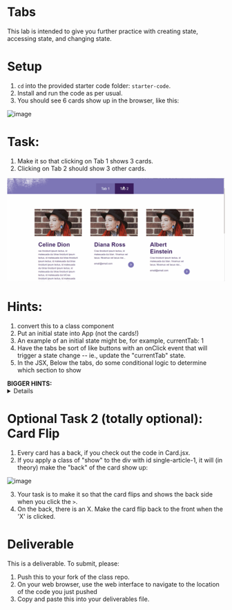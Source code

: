 # Tabs

This lab is intended to give you further practice with creating state, accessing state, and changing state.

# Setup

1. `cd` into the provided starter code folder: `starter-code`. 
2. Install and run the code as per usual. 
3. You should see 6 cards show up in the browser, like this:

![image](https://user-images.githubusercontent.com/24878576/126499582-30dc9a2a-1ed3-41f8-930d-d3750ca593ae.png)


# Task:


1. Make it so that clicking on Tab 1 shows 3 cards.
2. Clicking on Tab 2 should show 3 other cards.
<img src="tabs-lab.gif">


# Hints:

1. convert this to a class component
2. Put an initial state into App (not the cards!)
3. An example of an initial state might be, for example, currentTab: 1
4. Have the tabs be sort of like buttons with an onClick event that will trigger a state change -- ie., update the "currentTab" state.
5. In the JSX, Below the tabs, do some conditional logic to determine which section to show 
<summary> <strong>BIGGER HINTS:</strong>
  <details>
    <ol>
      <li>more detailed hint for step 4 above: you can add an onClick event to your tab, for example:
        <ul>
          <li>&lt;div className="our-team-btn" onClick={()=>{this.updateCurrentTabTo(1)}}&gt;Team 1&lt;/div&gt;</li>
          <li>&lt;div className="our-board-btn" onClick={()=>{this.updateCurrentTabTo(2)}}&gt;Team 2&lt;/div&gt;</li>
        </ul>
      </li>
      <li>
        more detailed  hint for step 5 above: you can use the ternary operator to conditionally show sections of the page. for example, in your JSX, you can do this:
        <ul>
          <li>{ this.state.currentTab === 1 ? <section>This is Section 1</section> : <section>Section 2</section>}</li>
        </ul>
      </li>
    </ol>
  </details>
</summary>


# Optional Task 2 (totally optional): Card Flip


1. Every card has a back, if you check out the code in Card.jsx. 
2. If you apply a class of "show" to the div with id single-article-1, it will (in theory) make the "back" of the card show up:

![image](https://user-images.githubusercontent.com/24878576/126523436-5386234a-3878-4034-8150-db27473fbcbf.png)

3. Your task is to make it so that the card flips and shows the back side when you click the `>`. 
4. On the back, there is an X. Make the card flip back to the front when the 'X' is clicked.


# Deliverable

This is a deliverable. To submit, please:

1. Push this to your fork of the class repo.
2. On your web browser, use the web interface to navigate to the location of the code you just pushed
3. Copy and paste this into your deliverables file.

